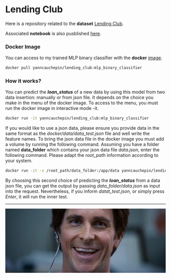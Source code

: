 # Lending Club

Here is a repository related to the **dataset** [Lending Club](https://www.kaggle.com/datasets/ethon0426/lending-club-20072020q1/code).

Associated **notebook** is also pusblished [here](https://www.kaggle.com/code/yanncauchepin/lending-club-semi-supervised-mlp-binary-classifier/notebook). 

### Docker Image

You can access to my trained MLP binary classifier with the **docker** [image](https://hub.docker.com/repository/docker/yanncauchepin/kaggle_lendingclub_mlp_binary_classifier/general).

```sh
docker pull yanncauchepin/lending_club:mlp_binary_classifier
```

### How it works?

You can predict the ***loan_status*** of a new data by using this model from two data insertion: manually or from json file. It depends on the choice you make in the menu of the docker image. To access to the menu, you must run the docker image in interactive mode -it.
```sh
docker run -it yanncauchepin/lending_club:mlp_binary_classifier
```

If you would like to use a json data, please ensure you provide data in the same format as the *docker/data/data_test.json* file and well write the feature names. To bring the json data file in the docker image you must add a volume by running the following command. Assuming you have a folder named **data_folder** which contains your json data file *data.json*, enter the following command. Please adapt the *root_path* information according to your system.
```sh
docker run -it -v /root_path/data_folder:/app/data yanncauchepin/lendingclub:mlp_binary_classifier
```
By choosing this second choice of predicting the ***loan_status*** from a data json file, you can get the output by passing *data_folder/data.json* as input into the request. Nevertheless, if you inform *datat_test.json*, or simply press *Enter*, it will run the inner test.

---

![](featured_image.jpg)
